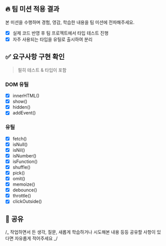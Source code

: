 ## 🔥 팀 미션 적용 결과

본 미션을 수행하며 경험, 영감, 학습한 내용을 팀 미션에 전파해주세요.

- [x] 실제 코드 반영 후 팀 프로젝트에서 타입 테스트 진행
- [x] 자주 사용되는 타입을 유틸로 출시하여 분리

## ✅ 요구사항 구현 확인

> 필히 테스트 & 타입이 포함

### DOM 유틸

- [x] innerHTML()
- [x] show()
- [x] hidden()
- [x] addEvent()

### 유틸

- [x] fetch()
- [x] isNull()
- [x] isNil()
- [x] isNumber()
- [x] isFunction()
- [x] shuffle()
- [x] pick()
- [x] omit()
- [x] memoize()
- [x] debounce()
- [x] throttle()
- [x] clickOutside()

## 🧐 공유

/_ 작업하면서 든 생각, 질문, 새롭게 학습하거나 시도해본 내용 등등 공유할 사항이 있다면 자유롭게 적어주세요 _/
